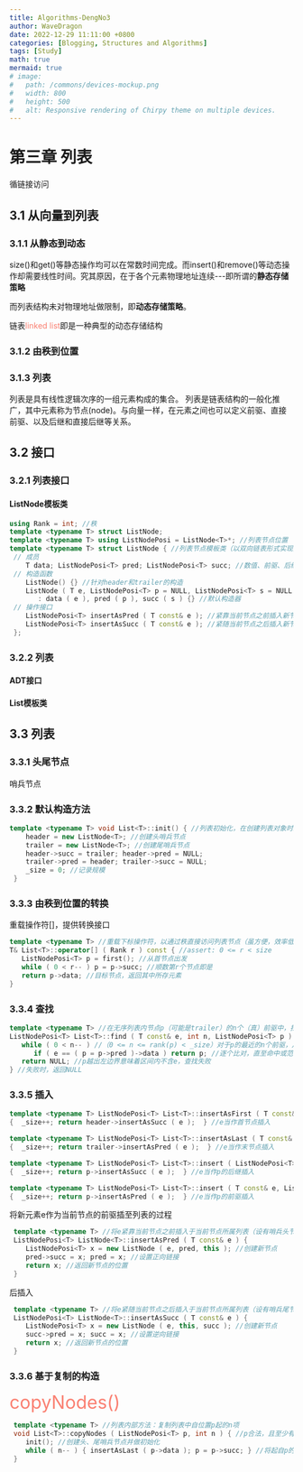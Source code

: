 ```yaml
---
title: Algorithms-DengNo3
author: WaveDragon
date: 2022-12-29 11:11:00 +0800
categories: [Blogging, Structures and Algorithms]
tags: [Study]
math: true
mermaid: true
# image:
#   path: /commons/devices-mockup.png
#   width: 800
#   height: 500
#   alt: Responsive rendering of Chirpy theme on multiple devices.
---
```


# 第三章 列表

循链接访问

## 3.1 从向量到列表
### 3.1.1 从静态到动态

size()和get()等静态操作均可以在常数时间完成。而insert()和remove()等动态操作却需要线性时间。究其原因，在于各个元素物理地址连续---即所谓的**静态存储策略**

而列表结构未对物理地址做限制，即**动态存储策略**。

链表<font color = salmon>linked list</font>即是一种典型的动态存储结构

### 3.1.2 由秩到位置

### 3.1.3 列表
列表是具有线性逻辑次序的一组元素构成的集合。
列表是链表结构的一般化推广，其中元素称为节点(node)。与向量一样，在元素之间也可以定义前驱、直接前驱、以及后继和直接后继等关系。

## 3.2 接口
### 3.2.1 列表接口

#### ListNode模板类

```cpp
using Rank = int; //秩
template <typename T> struct ListNode;
template <typename T> using ListNodePosi = ListNode<T>*; //列表节点位置
template <typename T> struct ListNode { //列表节点模板类（以双向链表形式实现）
 // 成员
    T data; ListNodePosi<T> pred; ListNodePosi<T> succ; //数值、前驱、后继
 // 构造函数
    ListNode() {} //针对header和trailer的构造
    ListNode ( T e, ListNodePosi<T> p = NULL, ListNodePosi<T> s = NULL )
       : data ( e ), pred ( p ), succ ( s ) {} //默认构造器
 // 操作接口
    ListNodePosi<T> insertAsPred ( T const& e ); //紧靠当前节点之前插入新节点
    ListNodePosi<T> insertAsSucc ( T const& e ); //紧随当前节点之后插入新节点
 };
```

### 3.2.2 列表

#### ADT接口
#### List模板类


## 3.3 列表
### 3.3.1 头尾节点
哨兵节点

### 3.3.2 默认构造方法

```cpp
template <typename T> void List<T>::init() { //列表初始化，在创建列表对象时统一调用
    header = new ListNode<T>; //创建头哨兵节点
    trailer = new ListNode<T>; //创建尾哨兵节点
    header->succ = trailer; header->pred = NULL;
    trailer->pred = header; trailer->succ = NULL;
    _size = 0; //记录规模
 }
 ```
 
 ### 3.3.3 由秩到位置的转换

 重载操作符[]，提供转换接口

 ```cpp
 template <typename T> //重载下标操作符，以通过秩直接访问列表节点（虽方便，效率低，需慎用）
 T& List<T>::operator[] ( Rank r ) const { //assert: 0 <= r < size
    ListNodePosi<T> p = first(); //从首节点出发
    while ( 0 < r-- ) p = p->succ; //顺数第r个节点即是
    return p->data; //目标节点，返回其中所存元素
 }
 ```


 ### 3.3.4 查找


 ```cpp
 template <typename T> //在无序列表内节点p（可能是trailer）的n个（真）前驱中，找到等于e的最后者
 ListNodePosi<T> List<T>::find ( T const& e, int n, ListNodePosi<T> p ) const {
    while ( 0 < n-- ) //（0 <= n <= rank(p) < _size）对于p的最近的n个前驱，从右向左
       if ( e == ( p = p->pred )->data ) return p; //逐个比对，直至命中或范围越界
    return NULL; //p越出左边界意味着区间内不含e，查找失败
 } //失败时，返回NULL
 ```


 ### 3.3.5 插入


 ```cpp
 template <typename T> ListNodePosi<T> List<T>::insertAsFirst ( T const& e )
 {  _size++; return header->insertAsSucc ( e );  } //e当作首节点插入
 
 template <typename T> ListNodePosi<T> List<T>::insertAsLast ( T const& e )
 {  _size++; return trailer->insertAsPred ( e );  } //e当作末节点插入
 
 template <typename T> ListNodePosi<T> List<T>::insert ( ListNodePosi<T> p, T const& e )
 {  _size++; return p->insertAsSucc ( e );  } //e当作p的后继插入
 
 template <typename T> ListNodePosi<T> List<T>::insert ( T const& e, ListNodePosi<T> p )
 {  _size++; return p->insertAsPred ( e );  } //e当作p的前驱插入
```

将新元素e作为当前节点的前驱插至列表的过程

```cpp
 template <typename T> //将e紧靠当前节点之前插入于当前节点所属列表（设有哨兵头节点header）
 ListNodePosi<T> ListNode<T>::insertAsPred ( T const& e ) {
    ListNodePosi<T> x = new ListNode ( e, pred, this ); //创建新节点
    pred->succ = x; pred = x; //设置正向链接
    return x; //返回新节点的位置
 }
```

后插入
```cpp
 template <typename T> //将e紧随当前节点之后插入于当前节点所属列表（设有哨兵尾节点trailer）
 ListNodePosi<T> ListNode<T>::insertAsSucc ( T const& e ) {
    ListNodePosi<T> x = new ListNode ( e, this, succ ); //创建新节点
    succ->pred = x; succ = x; //设置逆向链接
    return x; //返回新节点的位置
 }
```

### 3.3.6 基于复制的构造

<font color = salmon size = 6>copyNodes() </font>

```cpp
 template <typename T> //列表内部方法：复制列表中自位置p起的n项
 void List<T>::copyNodes ( ListNodePosi<T> p, int n ) { //p合法，且至少有n-1个真后继节点
    init(); //创建头、尾哨兵节点并做初始化
    while ( n-- ) { insertAsLast ( p->data ); p = p->succ; } //将起自p的n项依次作为末节点插入
 }
```

